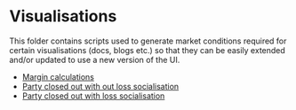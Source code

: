 # Visualisations

This folder contains scripts used to generate market conditions required for certain visualisations (docs, blogs etc.) so that they can be easily extended and/or updated to use a new version of the UI.

- [Margin calculations](./margins.py)
- [Party closed out with out loss socialisation](./closed_out.py)
- [Party closed out with loss socialisation](./loss_socialisation.py)